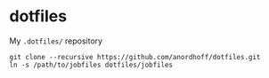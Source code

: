 # dotfiles

My `.dotfiles/` repository

```
git clone --recursive https://github.com/anordhoff/dotfiles.git
ln -s /path/to/jobfiles dotfiles/jobfiles
```
